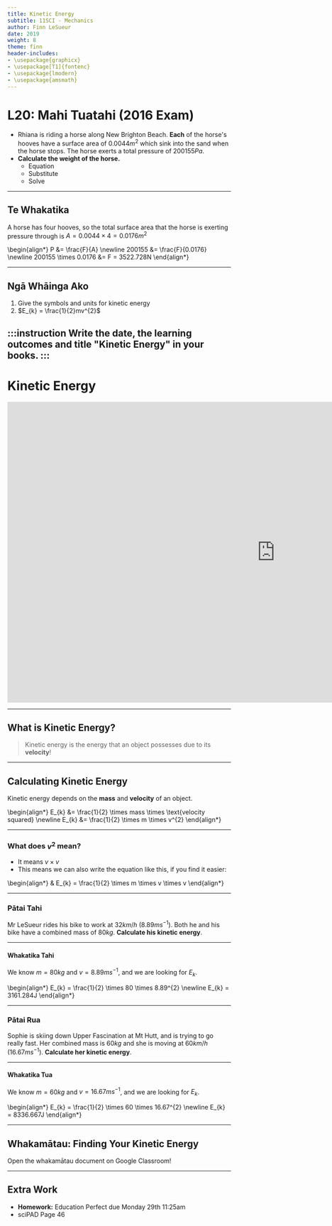```yaml
---
title: Kinetic Energy
subtitle: 11SCI - Mechanics
author: Finn LeSueur
date: 2019
weight: 8
theme: finn
header-includes:
- \usepackage{graphicx}
- \usepackage[T1]{fontenc}
- \usepackage{lmodern}
- \usepackage{amsmath}
---
```


# L20: Mahi Tuatahi (2016 Exam)

- Rhiana is riding a horse along New Brighton Beach. __Each__ of the horse's hooves have a surface area of $0.0044m^{2}$ which sink into the sand when the horse stops. The horse exerts a total pressure of $200155Pa$.
- __Calculate the weight of the horse.__
    - Equation
    - Substitute
    - Solve

---

## Te Whakatika

A horse has four hooves, so the total surface area that the horse is exerting pressure through is $A = 0.0044 \times 4 = 0.0176m^{2}$

\begin{align*}
    P &= \frac{F}{A} \newline
    200155 &= \frac{F}{0.0176} \newline
    200155 \times 0.0176 &= F = 3522.728N
\end{align*}

---

## Ngā Whāinga Ako

1. Give the symbols and units for kinetic energy
2. $E_{k} = \frac{1}{2}mv^{2}$

:::instruction
Write the date, the learning outcomes and title "Kinetic Energy" in your books.
:::
---

# Kinetic Energy

<iframe width="1206" height="678" src="https://www.youtube.com/embed/PWNs7i4rEWA" frameborder="0" allow="accelerometer; autoplay; encrypted-media; gyroscope; picture-in-picture" allowfullscreen></iframe>

---

## What is Kinetic Energy?

> Kinetic energy is the energy that an object possesses due to its __velocity__!

---

## Calculating Kinetic Energy

Kinetic energy depends on the __mass__ and __velocity__ of an object.

\begin{align*}
    E_{k} &= \frac{1}{2} \times mass \times \text{velocity squared} \newline
    E_{k} &= \frac{1}{2} \times m \times v^{2}
\end{align*}

---

### What does $v^{2}$ mean?

- It means $v \times v$
- This means we can also write the equation like this, if you find it easier:

\begin{align*}
    & E_{k} = \frac{1}{2} \times m \times v \times v
\end{align*}

---

### Pātai Tahi

Mr LeSueur rides his bike to work at $32km/h$ ($8.89ms^{-1}$). Both he and his bike have a combined mass of $80kg$. __Calculate his kinetic energy__.

---

#### Whakatika Tahi

We know $m=80kg$ and $v=8.89ms^{-1}$, and we are looking for $E_{k}$.

\begin{align*}
    E_{k} = \frac{1}{2} \times 80 \times 8.89^{2} \newline
    E_{k} = 3161.284J
\end{align*}

---

### Pātai Rua

Sophie is skiing down Upper Fascination at Mt Hutt, and is trying to go really fast. Her combined mass is $60kg$ and she is moving at $60km/h$ ($16.67ms^{-1}$). __Calculate her kinetic energy__.

---

#### Whakatika Tua

We know $m=60kg$ and $v=16.67ms^{-1}$, and we are looking for $E_{k}$.

\begin{align*}
    E_{k} = \frac{1}{2} \times 60 \times 16.67^{2} \newline
    E_{k} = 8336.667J
\end{align*}

---

## Whakamātau: Finding Your Kinetic Energy

Open the whakamātau document on Google Classroom!

---

## Extra Work

- __Homework:__ Education Perfect due Monday 29th 11:25am
- sciPAD Page 46

